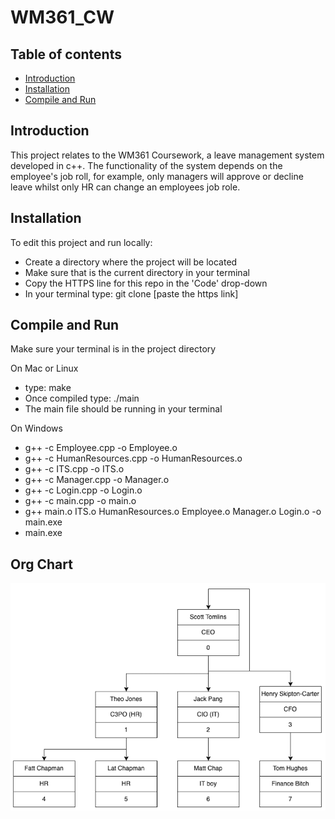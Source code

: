 # WM361_CW

## Table of contents
* [Introduction](#introduction)
* [Installation](#installation)
* [Compile and Run](#compile-and-run)

## Introduction
This project relates to the WM361 Coursework, a leave management system developed in c++. The functionality of the system depends on the employee's job roll,
for example, only managers will approve or decline leave whilst only HR can change an employees job role.

## Installation

To edit this project and run locally:

* Create a directory where the project will be located
* Make sure that is the current directory in your terminal
* Copy the HTTPS line for this repo in the 'Code' drop-down
* In your terminal type: git clone [paste the https link]


## Compile and Run
Make sure your terminal is in the project directory

On Mac or Linux
* type: make
* Once compiled type: ./main 
* The main file should be running in your terminal

On Windows
* g++ -c Employee.cpp -o Employee.o 
* g++ -c HumanResources.cpp -o HumanResources.o
* g++ -c ITS.cpp -o ITS.o
* g++ -c Manager.cpp -o Manager.o
* g++ -c Login.cpp -o Login.o
* g++ -c main.cpp -o main.o
* g++ main.o ITS.o HumanResources.o Employee.o Manager.o Login.o  -o main.exe
* main.exe


## Org Chart
![img.png](misc/org_chart.png)
